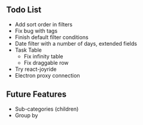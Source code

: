 ## Todo List

* Add sort order in filters
* Fix bug with tags
* Finish default filter conditions
* Date filter with a number of days, extended fields
* Task Table
  * Fix infinity table
  * Fix draggable row
* Try react-joyride
* Electron proxy connection

## Future Features

* Sub-categories (children)
* Group by
